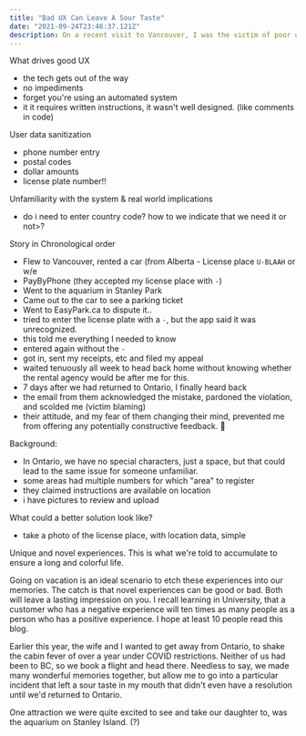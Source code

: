 ```yaml
---
title: "Bad UX Can Leave A Sour Taste"
date: "2021-09-24T23:46:37.121Z"
description: On a recent visit to Vancouver, I was the victim of poor user experience because of non-sanitized user inputs leading to real world financial consequences. When this was brought to the attention of the enforcement agency, although I received a pardon on the parking ticket, I was given a verbal scolding (littered with odd syntax)
---
```


What drives good UX

- the tech gets out of the way
- no impediments
- forget you're using an automated system
- it it requires written instructions, it wasn't well designed.
  (like comments in code)

User data sanitization

- phone number entry
- postal codes
- dollar amounts
- license plate number!!

Unfamiliarity with the system & real world implications

- do i need to enter country code? how to we indicate that we need it or not>?

Story in Chronological order

- Flew to Vancouver, rented a car (from Alberta - License place `U-BLAAH` or w/e
- PayByPhone (they accepted my license place with `-`)
- Went to the aquarium in Stanley Park
- Came out to the car to see a parking ticket
- Went to EasyPark.ca to dispute it..
- tried to enter the license plate with a `-`, but the app said it was unrecognized.
- this told me everything I needed to know
- entered again without the `-`
- got in, sent my receipts, etc and filed my appeal
- waited tenuously all week to head back home without knowing whether the rental agency would be after me for this.
- 7 days after we had returned to Ontario, I finally heard back
- the email from them acknowledged the mistake, pardoned the violation, and scolded me (victim blaming)
- their attitude, and my fear of them changing their mind, prevented me from offering any potentially constructive feedback. :shrug:

Background:

- In Ontario, we have no special characters, just a space, but that could lead to the same issue for someone unfamiliar.
- some areas had multiple numbers for which "area" to register
- they claimed instructions are available on location
- i have pictures to review and upload

What could a better solution look like?

- take a photo of the license place, with location data, simple

Unique and novel experiences. This is what we're told to accumulate to ensure a long and colorful life.

Going on vacation is an ideal scenario to etch these experiences into our memories. The catch is that novel experiences can be good or bad. Both will leave a lasting impression on you. I recall learning in University, that a customer who has a negative experience will ten times as many people as a person who has a positive experience. I hope at least 10 people read this blog.

Earlier this year, the wife and I wanted to get away from Ontario, to shake the cabin fever of over a year under COVID restrictions. Neither of us had been to BC, so we book a flight and head there. Needless to say, we made many wonderful memories together, but allow me to go into a particular incident that left a sour taste in my mouth that didn't even have a resolution until we'd returned to Ontario.

One attraction we were quite excited to see and take our daughter to, was the aquarium on Stanley Island. (?)
